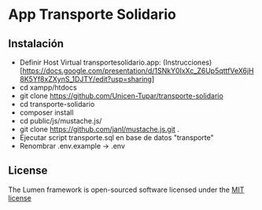 # App Transporte Solidario

## Instalación
* Definir Host Virtual transportesolidario.app: (Instrucciones)[https://docs.google.com/presentation/d/1SNkY0IxXc_Z6Up5qttfVeX6jH8K5Yf8xZXynS_1DJTY/edit?usp=sharing]
* cd xampp/htdocs
* git clone https://github.com/Unicen-Tupar/transporte-solidario
* cd transporte-solidario
* composer install
* cd public/js/mustache.js/
* git clone https://github.com/janl/mustache.js.git .
* Ejecutar script transporte.sql en base de datos "transporte"
* Renombrar .env.example -> .env

## License

The Lumen framework is open-sourced software licensed under the [MIT license](http://opensource.org/licenses/MIT)
